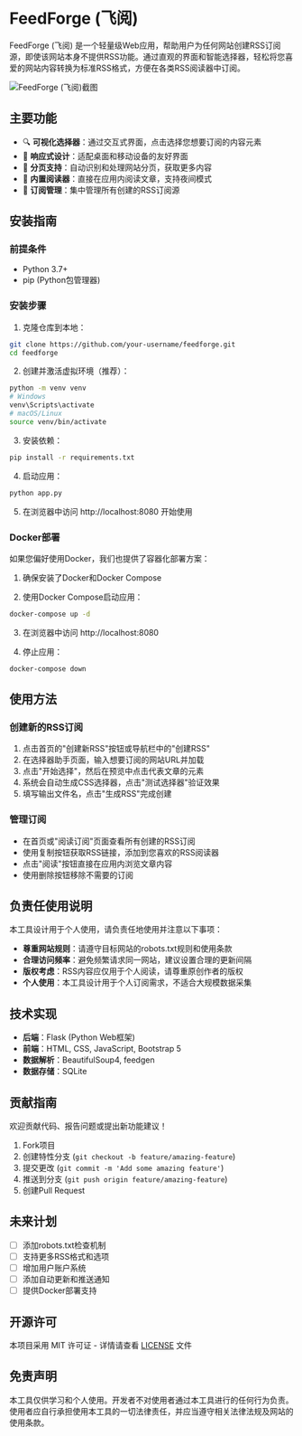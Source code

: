 # FeedForge (飞阅)

FeedForge (飞阅) 是一个轻量级Web应用，帮助用户为任何网站创建RSS订阅源，即使该网站本身不提供RSS功能。通过直观的界面和智能选择器，轻松将您喜爱的网站内容转换为标准RSS格式，方便在各类RSS阅读器中订阅。

![FeedForge (飞阅)截图](screenshot.png)

## 主要功能

- 🔍 **可视化选择器**：通过交互式界面，点击选择您想要订阅的内容元素
- 📱 **响应式设计**：适配桌面和移动设备的友好界面
- 🔄 **分页支持**：自动识别和处理网站分页，获取更多内容
- 📖 **内置阅读器**：直接在应用内阅读文章，支持夜间模式
- 🔔 **订阅管理**：集中管理所有创建的RSS订阅源

## 安装指南

### 前提条件

- Python 3.7+
- pip (Python包管理器)

### 安装步骤

1. 克隆仓库到本地：

```bash
git clone https://github.com/your-username/feedforge.git
cd feedforge
```

2. 创建并激活虚拟环境（推荐）：

```bash
python -m venv venv
# Windows
venv\Scripts\activate
# macOS/Linux
source venv/bin/activate
```

3. 安装依赖：

```bash
pip install -r requirements.txt
```

4. 启动应用：

```bash
python app.py
```

5. 在浏览器中访问 http://localhost:8080 开始使用

### Docker部署

如果您偏好使用Docker，我们也提供了容器化部署方案：

1. 确保安装了Docker和Docker Compose

2. 使用Docker Compose启动应用：

```bash
docker-compose up -d
```

3. 在浏览器中访问 http://localhost:8080

4. 停止应用：

```bash
docker-compose down
```

## 使用方法

### 创建新的RSS订阅

1. 点击首页的"创建新RSS"按钮或导航栏中的"创建RSS"
2. 在选择器助手页面，输入想要订阅的网站URL并加载
3. 点击"开始选择"，然后在预览中点击代表文章的元素
4. 系统会自动生成CSS选择器，点击"测试选择器"验证效果
5. 填写输出文件名，点击"生成RSS"完成创建

### 管理订阅

- 在首页或"阅读订阅"页面查看所有创建的RSS订阅
- 使用复制按钮获取RSS链接，添加到您喜欢的RSS阅读器
- 点击"阅读"按钮直接在应用内浏览文章内容
- 使用删除按钮移除不需要的订阅

## 负责任使用说明

本工具设计用于个人使用，请负责任地使用并注意以下事项：

- **尊重网站规则**：请遵守目标网站的robots.txt规则和使用条款
- **合理访问频率**：避免频繁请求同一网站，建议设置合理的更新间隔
- **版权考虑**：RSS内容应仅用于个人阅读，请尊重原创作者的版权
- **个人使用**：本工具设计用于个人订阅需求，不适合大规模数据采集

## 技术实现

- **后端**：Flask (Python Web框架)
- **前端**：HTML, CSS, JavaScript, Bootstrap 5
- **数据解析**：BeautifulSoup4, feedgen
- **数据存储**：SQLite

## 贡献指南

欢迎贡献代码、报告问题或提出新功能建议！

1. Fork项目
2. 创建特性分支 (`git checkout -b feature/amazing-feature`)
3. 提交更改 (`git commit -m 'Add some amazing feature'`)
4. 推送到分支 (`git push origin feature/amazing-feature`)
5. 创建Pull Request

## 未来计划

- [ ] 添加robots.txt检查机制
- [ ] 支持更多RSS格式和选项
- [ ] 增加用户账户系统
- [ ] 添加自动更新和推送通知
- [ ] 提供Docker部署支持

## 开源许可

本项目采用 MIT 许可证 - 详情请查看 [LICENSE](LICENSE) 文件

## 免责声明

本工具仅供学习和个人使用。开发者不对使用者通过本工具进行的任何行为负责。使用者应自行承担使用本工具的一切法律责任，并应当遵守相关法律法规及网站的使用条款。 